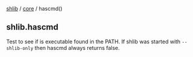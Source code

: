 [shlib][] / [core][] / hascmd()

## shlib.hascmd <command>

Test to see if <command> is executable found in the PATH.  If shlib was started
with `--shlib-only` then hascmd always returns false.

[shlib]: http://github.com/major0/shlib "shlib"
[core]: __index__.md "core"
